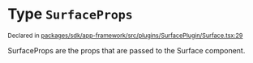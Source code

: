# Type `SurfaceProps`
<sub>Declared in [packages/sdk/app-framework/src/plugins/SurfacePlugin/Surface.tsx:29](https://github.com/dxos/dxos/blob/3ca6d230f/packages/sdk/app-framework/src/plugins/SurfacePlugin/Surface.tsx#L29)</sub>


SurfaceProps are the props that are passed to the Surface component.



